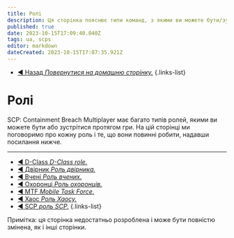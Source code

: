 ```yaml
---
title: Ролі
description: Ця сторінка пояснює типи команд, з якими ви можете бути/зустрічатися протягом гри.
published: true
date: 2023-10-15T17:09:40.040Z
tags: ua, scps
editor: markdown
dateCreated: 2023-10-15T17:07:35.921Z
---
```


- [:arrow_backward: Назад *Повернутися на домашню сторінку.*](/en/home#breach-modemultiplayer)
{.links-list}
# Ролі
SCP: Containment Breach Multiplayer має багато типів ролей, якими ви можете бути або зустрітися протягом гри. На цій сторінці ми поговоримо про кожну роль і те, що вони повинні робити, надавши посилання нижче.

---

- [:arrow_backward: D-Class *D-Class role.*](/uk/game/jobs/dclass)
- [:arrow_backward: Двірник *Роль двірника.*](/uk/game/jobs/janitor)
- [:arrow_backward: Вчені *Роль вчених.*](/uk/game/jobs/scientists)
- [:arrow_backward: Охоронці *Роль охоронців.*](/uk/game/jobs/guard)
- [:arrow_backward: MTF *Mobile Task Force.*](/uk/game/jobs/mtf)
- [:arrow_backward: Хаос *Роль Хаосу.*](/uk/game/jobs/chaos)
- [:arrow_backward: SCP *роль SCP.*](/uk/game/jobs/scps)
{.links-list}

Примітка: ця сторінка недостатньо розроблена і може бути повністю змінена, як і інші сторінки.